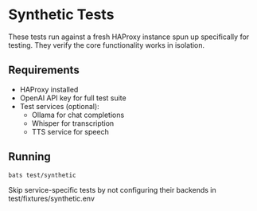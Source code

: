 # Synthetic Tests

These tests run against a fresh HAProxy instance spun up specifically for testing.
They verify the core functionality works in isolation.

## Requirements

- HAProxy installed
- OpenAI API key for full test suite
- Test services (optional):
  - Ollama for chat completions
  - Whisper for transcription 
  - TTS service for speech

## Running

```bash
bats test/synthetic
```

Skip service-specific tests by not configuring their backends in test/fixtures/synthetic.env
